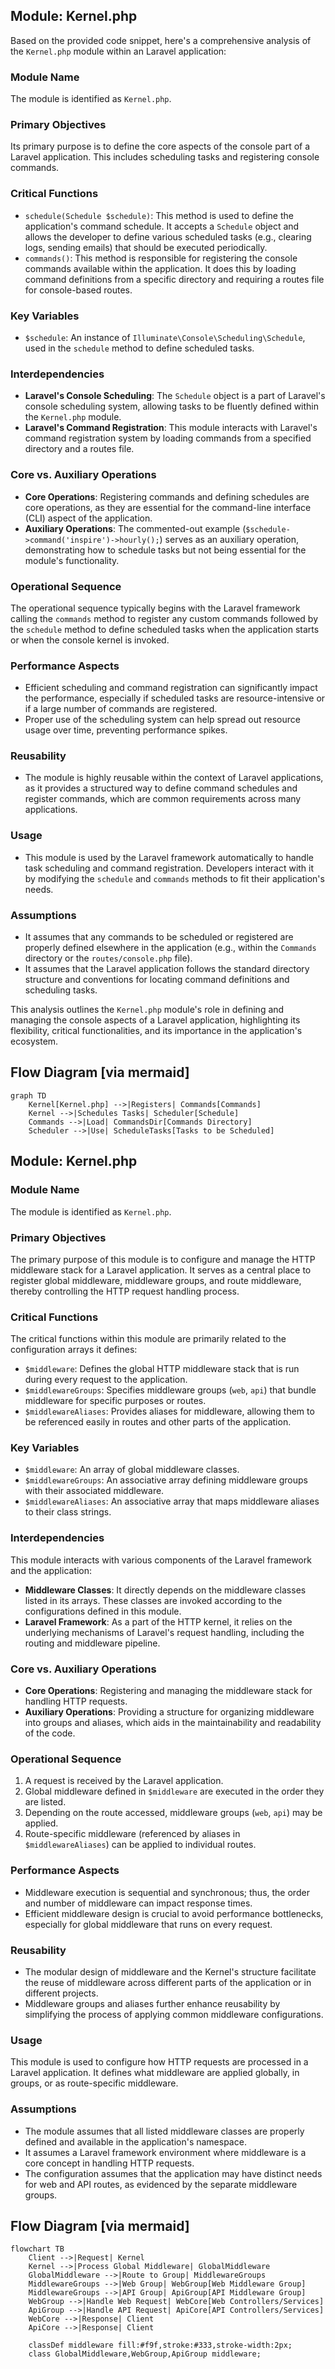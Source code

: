 ## Module: Kernel.php
Based on the provided code snippet, here's a comprehensive analysis of the `Kernel.php` module within an Laravel application:

### Module Name
The module is identified as `Kernel.php`.

### Primary Objectives
Its primary purpose is to define the core aspects of the console part of a Laravel application. This includes scheduling tasks and registering console commands.

### Critical Functions
- `schedule(Schedule $schedule)`: This method is used to define the application's command schedule. It accepts a `Schedule` object and allows the developer to define various scheduled tasks (e.g., clearing logs, sending emails) that should be executed periodically.
- `commands()`: This method is responsible for registering the console commands available within the application. It does this by loading command definitions from a specific directory and requiring a routes file for console-based routes.

### Key Variables
- `$schedule`: An instance of `Illuminate\Console\Scheduling\Schedule`, used in the `schedule` method to define scheduled tasks.

### Interdependencies
- **Laravel's Console Scheduling**: The `Schedule` object is a part of Laravel's console scheduling system, allowing tasks to be fluently defined within the `Kernel.php` module.
- **Laravel's Command Registration**: This module interacts with Laravel's command registration system by loading commands from a specified directory and a routes file.

### Core vs. Auxiliary Operations
- **Core Operations**: Registering commands and defining schedules are core operations, as they are essential for the command-line interface (CLI) aspect of the application.
- **Auxiliary Operations**: The commented-out example (`$schedule->command('inspire')->hourly();`) serves as an auxiliary operation, demonstrating how to schedule tasks but not being essential for the module's functionality.

### Operational Sequence
The operational sequence typically begins with the Laravel framework calling the `commands` method to register any custom commands followed by the `schedule` method to define scheduled tasks when the application starts or when the console kernel is invoked.

### Performance Aspects
- Efficient scheduling and command registration can significantly impact the performance, especially if scheduled tasks are resource-intensive or if a large number of commands are registered.
- Proper use of the scheduling system can help spread out resource usage over time, preventing performance spikes.

### Reusability
- The module is highly reusable within the context of Laravel applications, as it provides a structured way to define command schedules and register commands, which are common requirements across many applications.

### Usage
- This module is used by the Laravel framework automatically to handle task scheduling and command registration. Developers interact with it by modifying the `schedule` and `commands` methods to fit their application's needs.

### Assumptions
- It assumes that any commands to be scheduled or registered are properly defined elsewhere in the application (e.g., within the `Commands` directory or the `routes/console.php` file).
- It assumes that the Laravel application follows the standard directory structure and conventions for locating command definitions and scheduling tasks.

This analysis outlines the `Kernel.php` module's role in defining and managing the console aspects of a Laravel application, highlighting its flexibility, critical functionalities, and its importance in the application's ecosystem.
## Flow Diagram [via mermaid]
```mermaid
graph TD
    Kernel[Kernel.php] -->|Registers| Commands[Commands]
    Kernel -->|Schedules Tasks| Scheduler[Schedule]
    Commands -->|Load| CommandsDir[Commands Directory]
    Scheduler -->|Use| ScheduleTasks[Tasks to be Scheduled]
```
## Module: Kernel.php
### Module Name
The module is identified as `Kernel.php`.

### Primary Objectives
The primary purpose of this module is to configure and manage the HTTP middleware stack for a Laravel application. It serves as a central place to register global middleware, middleware groups, and route middleware, thereby controlling the HTTP request handling process.

### Critical Functions
The critical functions within this module are primarily related to the configuration arrays it defines:
- `$middleware`: Defines the global HTTP middleware stack that is run during every request to the application.
- `$middlewareGroups`: Specifies middleware groups (`web`, `api`) that bundle middleware for specific purposes or routes.
- `$middlewareAliases`: Provides aliases for middleware, allowing them to be referenced easily in routes and other parts of the application.

### Key Variables
- `$middleware`: An array of global middleware classes.
- `$middlewareGroups`: An associative array defining middleware groups with their associated middleware.
- `$middlewareAliases`: An associative array that maps middleware aliases to their class strings.

### Interdependencies
This module interacts with various components of the Laravel framework and the application:
- **Middleware Classes**: It directly depends on the middleware classes listed in its arrays. These classes are invoked according to the configurations defined in this module.
- **Laravel Framework**: As a part of the HTTP kernel, it relies on the underlying mechanisms of Laravel's request handling, including the routing and middleware pipeline.

### Core vs. Auxiliary Operations
- **Core Operations**: Registering and managing the middleware stack for handling HTTP requests.
- **Auxiliary Operations**: Providing a structure for organizing middleware into groups and aliases, which aids in the maintainability and readability of the code.

### Operational Sequence
1. A request is received by the Laravel application.
2. Global middleware defined in `$middleware` are executed in the order they are listed.
3. Depending on the route accessed, middleware groups (`web`, `api`) may be applied.
4. Route-specific middleware (referenced by aliases in `$middlewareAliases`) can be applied to individual routes.

### Performance Aspects
- Middleware execution is sequential and synchronous; thus, the order and number of middleware can impact response times.
- Efficient middleware design is crucial to avoid performance bottlenecks, especially for global middleware that runs on every request.

### Reusability
- The modular design of middleware and the Kernel's structure facilitate the reuse of middleware across different parts of the application or in different projects.
- Middleware groups and aliases further enhance reusability by simplifying the process of applying common middleware configurations.

### Usage
This module is used to configure how HTTP requests are processed in a Laravel application. It defines what middleware are applied globally, in groups, or as route-specific middleware.

### Assumptions
- The module assumes that all listed middleware classes are properly defined and available in the application's namespace.
- It assumes a Laravel framework environment where middleware is a core concept in handling HTTP requests.
- The configuration assumes that the application may have distinct needs for web and API routes, as evidenced by the separate middleware groups.
## Flow Diagram [via mermaid]
```mermaid
flowchart TB
    Client -->|Request| Kernel
    Kernel -->|Process Global Middleware| GlobalMiddleware
    GlobalMiddleware -->|Route to Group| MiddlewareGroups
    MiddlewareGroups -->|Web Group| WebGroup[Web Middleware Group]
    MiddlewareGroups -->|API Group| ApiGroup[API Middleware Group]
    WebGroup -->|Handle Web Request| WebCore[Web Controllers/Services]
    ApiGroup -->|Handle API Request| ApiCore[API Controllers/Services]
    WebCore -->|Response| Client
    ApiCore -->|Response| Client

    classDef middleware fill:#f9f,stroke:#333,stroke-width:2px;
    class GlobalMiddleware,WebGroup,ApiGroup middleware;
```
